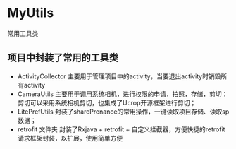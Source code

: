 # MyUtils
常用工具类
## 项目中封装了常用的工具类
- ActivityCollector 
主要用于管理项目中的activity，当要退出activity时销毁所有activity
- CameraUtils 
主要用于调用系统相机，进行权限的申请，拍照，存储，剪切；
剪切可以采用系统相机剪切，也集成了Ucrop开源框架进行剪切；
- LitePrefUtils 
封装了sharePrenance的常用操作，一键读取项目存储、读取sp数据；
- retrofit 文件夹
封装了Rxjava + retrofit + 自定义拦截器，方便快捷的retrofit请求框架封装，以扩展，使用简单方便
